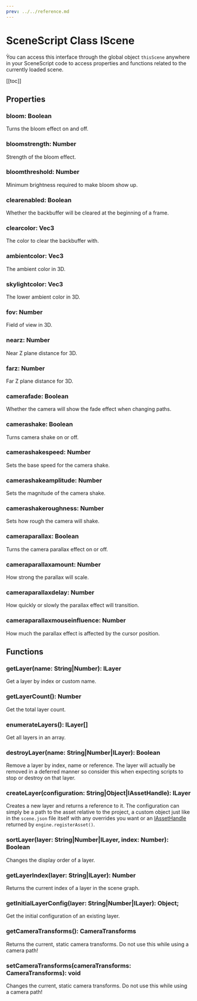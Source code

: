 ```yaml
---
prev: ../../reference.md
---
```


# SceneScript Class IScene

Ỳou can access this interface through the global object `thisScene` anywhere in your SceneScript code to access properties and functions related to the currently loaded scene.

[[toc]]

## Properties

### bloom: Boolean

Turns the bloom effect on and off.

### bloomstrength: Number

Strength of the bloom effect.

### bloomthreshold: Number

Minimum brightness required to make bloom show up.

### clearenabled: Boolean

Whether the backbuffer will be cleared at the beginning of a frame.

### clearcolor: Vec3

The color to clear the backbuffer with.

### ambientcolor: Vec3

The ambient color in 3D.

### skylightcolor: Vec3

The lower ambient color in 3D.

### fov: Number

Field of view in 3D.

### nearz: Number

Near Z plane distance for 3D.

### farz: Number

Far Z plane distance for 3D.

### camerafade: Boolean

Whether the camera will show the fade effect when changing paths.

### camerashake: Boolean

Turns camera shake on or off.

### camerashakespeed: Number

Sets the base speed for the camera shake.

### camerashakeamplitude: Number

Sets the magnitude of the camera shake.

### camerashakeroughness: Number

Sets how rough the camera will shake.

### cameraparallax: Boolean

Turns the camera parallax effect on or off.

### cameraparallaxamount: Number

How strong the parallax will scale.

### cameraparallaxdelay: Number

How quickly or slowly the parallax effect will transition.

### cameraparallaxmouseinfluence: Number

How much the parallax effect is affected by the cursor position.

## Functions

### getLayer(name: String|Number): ILayer

Get a layer by index or custom name.

### getLayerCount(): Number

Get the total layer count.

### enumerateLayers(): ILayer[]

Get all layers in an array.

### destroyLayer(name: String|Number|ILayer): Boolean

Remove a layer by index, name or reference. The layer will actually be removed in a deferred manner so consider this when expecting scripts to stop or destroy on that layer.

### createLayer(configuration: String|Object|IAssetHandle): ILayer

Creates a new layer and returns a reference to it. The configuration can simply be a path to the asset relative to the project, a custom object just like in the `scene.json` file itself with any overrides you want or an [IAssetHandle](/scene/scenescript/reference/class/IAssetHandle) returned by `engine.registerAsset()`.

### sortLayer(layer: String|Number|ILayer, index: Number): Boolean

Changes the display order of a layer.

### getLayerIndex(layer: String|ILayer): Number

Returns the current index of a layer in the scene graph.

### getInitialLayerConfig(layer: String|Number|ILayer): Object;

Get the initial configuration of an existing layer.

### getCameraTransforms(): CameraTransforms

Returns the current, static camera transforms. Do not use this while using a camera path!

### setCameraTransforms(cameraTransforms: CameraTransforms): void

Changes the current, static camera transforms. Do not use this while using a camera path!